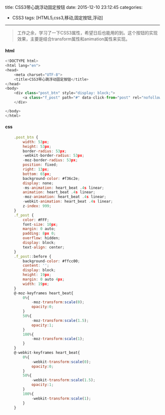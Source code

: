title: CSS3带心跳浮动固定按钮
date: 2015-12-10 23:12:45
categories:
- CSS3
tags: [HTML5,css3,移动,固定按钮,浮动]


-------

> 工作之余，学习了一下CSS3属性，希望日后也能用的到。这个按钮的实现效果，主要是结合transform属性和animation属性来实现。

#### **html**
``` javascript
<!DOCTYPE html>
<html lang="en">
<head>
	<meta charset="UTF-8">
	<title>CSS3带心跳浮动固定按钮</title>
</head>
<body>
	<div class="post_btn" style="display: block;">
    	<a class="f_post" path="#" data-click-from="post" rel="nofollow">按钮</a>
	</div>

</body>
</html>
```
<!-- more -->

#### **css**
``` javascript
	.post_btn {
	    width: 53px;
	    height: 53px;
	    border-radius: 53px;
	    -webkit-border-radius: 53px;
	    -moz-border-radius: 53px;
	    position: fixed;
	    right: 13px;
	    bottom: 65px;
	    background-color: #f36c2e;
	    display: none;
	    -ms-animation: heart_beat .4s linear;
	    animation: heart_beat .4s linear;
	    -moz-animation: heart_beat .4s linear;
	    -webkit-animation: heart_beat .4s linear;
	    z-index: 999;
	}
	.f_post {
	    color: #FFF;
	    font-size: 10px;
	    margin: 0 auto;
	    padding: 8px 0;
	    overflow: hidden;
	    display: block;
	    text-align: center;
	}
	.f_post::before {
	    background-color: #ffcc00;
	    content: '';
	    display: block;
	    height: 19px;
	    margin: 0 auto 4px;
	    width: 19px;
	}
	@-moz-keyframes heart_beat{
		0%{
			-moz-transform:scale(0);
			opacity:0;
		}
		50%{
			-moz-transform:scale(1.5);
			opacity:1;
		}
		100%{
			-moz-transform:scale(1);
		}
	}
	@-webkit-keyframes heart_beat{
		0%{
			-webkit-transform:scale(0);
			opacity:0;
		}
		50%{
			-webkit-transform:scale(1.5);
			opacity:1;
		}
		100%{
			-webkit-transform:scale(1);
		}
	}
```
